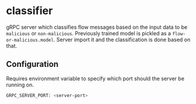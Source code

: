 # classifier
gRPC server which classifies flow messages based on the input data to be `malicious` or `non-malicious`. Previously trained model is pickled as a `flow-or-malicious.model`. Server import it and the classification is done based on that.


## Configuration

Requires environment variable to specify which port should the server be running on.

```bash
GRPC_SERVER_PORT: <server-port>
```
